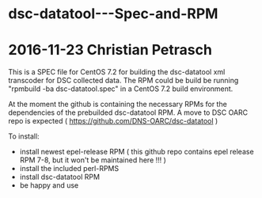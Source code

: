 # dsc-datatool---Spec-and-RPM

# 2016-11-23 Christian Petrasch

This is a SPEC file for CentOS 7.2 for building the dsc-datatool xml transcoder for DSC collected data.
The RPM could be build be running "rpmbuild -ba dsc-datatool.spec" in a CentOS 7.2 build environment.

At the moment the github is containing the necessary RPMs for the dependencies of the prebuilded dsc-datatool RPM.
A move to DSC OARC repo is expected ( https://github.com/DNS-OARC/dsc-datatool )

To install:

- install newest epel-release RPM ( this github repo contains epel release RPM 7-8, but it won't be maintained here !!! )
- install the included perl-RPMS
- install dsc-datatool RPM
- be happy and use



